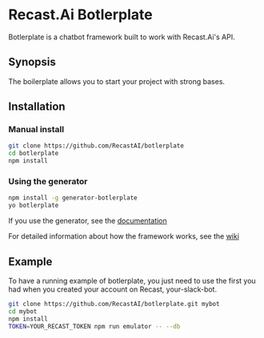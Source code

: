# Recast.Ai Botlerplate

Botlerplate is a chatbot framework built to work with Recast.Ai's API.

## Synopsis

The boilerplate allows you to start your project with strong bases.

## Installation

### Manual install

```bash
git clone https://github.com/RecastAI/botlerplate
cd botlerplate
npm install
```

### Using the generator

```bash
npm install -g generator-botlerplate
yo botlerplate
```
If you use the generator, see the [documentation](https://github.com/RecastAI/generator-botlerplate)


For detailed information about how the framework works, see the [wiki](https://github.com/RecastAI/botlerplate/wiki)

## Example

To have a running example of botlerplate, you just need to use the first you had when you created your account on Recast, your-slack-bot.

```bash
git clone https://github.com/RecastAI/botlerplate.git mybot
cd mybot
npm install
TOKEN=YOUR_RECAST_TOKEN npm run emulator -- --db
```

